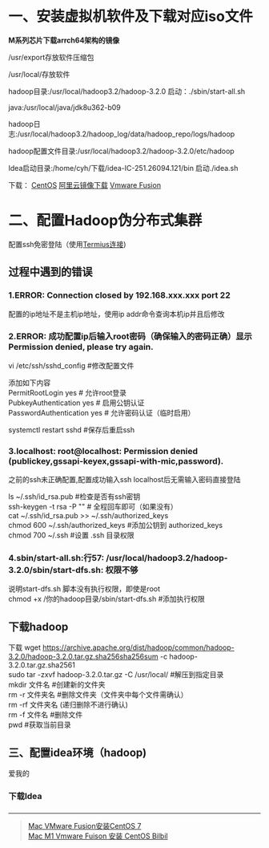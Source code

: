 # 一、安装虚拟机软件及下载对应iso文件
<p><Strong>M系列芯片下载arrch64架构的镜像</Strong></p>
<p>/usr/export存放软件压缩包</p>
<p>/usr/local/存放软件</p>
<p>hadoop目录:/usr/local/hadoop3.2/hadoop-3.2.0   启动：./sbin/start-all.sh</p>
<p>java:/usr/local/java/jdk8u362-b09</p>
<p>hadoop日志:/usr/local/hadoop3.2/hadoop_log/data/hadoop_repo/logs/hadoop</p>
<p>hadoop配置文件目录:/usr/local/hadoop3.2/hadoop-3.2.0/etc/hadoop</p>
<p>Idea启动目录:/home/cyh/下载/idea-IC-251.26094.121/bin  启动./idea.sh</p>


<p>下载：
<a href='https://www.centos.org/download/'>CentOS</a>
<a href='https://mirrors.aliyun.com/centos-stream/9-stream/BaseOS/x86_64/iso/CentOS-Stream-9-latest-x86_64-dvd1.iso'>阿里云镜像下载</a>
<a href='https://sysin.org/blog/vmware-fusion-13/'>Vmware Fusion</a>
</p>

# 二、配置Hadoop伪分布式集群
<p>配置ssh免密登陆（使用<a href='termius.com'>Termius连接</a>)</p>

## 过程中遇到的错误

### 1.ERROR: Connection closed by 192.168.xxx.xxx port 22
<p>配置的ip地址不是主机ip地址，使用ip addr命令查询本机ip并且后修改</p>

### 2.ERROR: 成功配置ip后输入root密码（确保输入的密码正确）显示 Permission denied, please try again.
<p>vi /etc/ssh/sshd_config #修改配置文件</p>  
添加如下内容<br>
PermitRootLogin yes          # 允许root登录  <br>
PubkeyAuthentication yes     # 启用公钥认证   <br>
PasswordAuthentication yes   # 允许密码认证（临时启用）<br>
<p>systemctl restart sshd #保存后重启ssh</p>

### 3.localhost: root@localhost: Permission denied (publickey,gssapi-keyex,gssapi-with-mic,password).
<p>之前的ssh未正确配置,配置成功输入ssh localhost后无需输入密码直接登陆</p>
ls ~/.ssh/id_rsa.pub #检查是否有ssh密钥<br>ssh-keygen -t rsa -P ""   # 全程回车即可（如果没有）<br>cat ~/.ssh/id_rsa.pub >> ~/.ssh/authorized_keys<br>chmod 600 ~/.ssh/authorized_keys #添加公钥到 authorized_keys<br>chmod 700 ~/.ssh #设置 .ssh 目录权限

### 4.sbin/start-all.sh:行57: /usr/local/hadoop3.2/hadoop-3.2.0/sbin/start-dfs.sh: 权限不够
说明start-dfs.sh 脚本没有执行权限，即使是root<br>chmod +x /你的hadoop目录/sbin/start-dfs.sh  #添加执行权限


## 下载hadoop
下载 wget https://archive.apache.org/dist/hadoop/common/hadoop-3.2.0/hadoop-3.2.0.tar.gz.sha256sha256sum -c hadoop-3.2.0.tar.gz.sha2561
<br>
sudo tar -zxvf hadoop-3.2.0.tar.gz -C /usr/local/ #解压到指定目录
<br>
mkdir 文件名 #创建新的文件夹
<br>
rm -r 文件夹名 #删除文件夹（文件夹中每个文件需确认）
<br>
rm -rf 文件夹名 (递归删除不进行确认)
<br>
rm -f 文件名 #删除文件
<br>
pwd #获取当前目录
<br>

## 三、配置idea环境（hadoop)
爱我的
### 下载Idea

### 


---
>[Mac VMware Fusion安装CentOS 7](https://blog.csdn.net/vbirdbest/article/details/107375067)  
>[Mac M1 Vmware Fuison 安装 CentOS Bilbil](https://www.bilibili.com/video/BV1XW4y1y7zv?vd_source=afbdaebbd5c69c97785bec729004fceb) 

